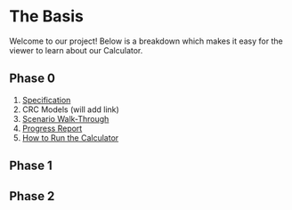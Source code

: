 # The Basis

Welcome to our project! Below is a breakdown which makes it easy for the viewer to learn about our Calculator.

## Phase 0

1. [Specification](https://github.com/CSC207-UofT/course-project-the-basis/blob/main/specification.md)
2. CRC Models (will add link)
3. [Scenario Walk-Through](https://github.com/CSC207-UofT/course-project-the-basis/blob/main/Scenario%20Walkthrough.md)
4. [Progress Report](https://github.com/CSC207-UofT/course-project-the-basis/blob/main/Progress_Report.md)
5. [How to Run the Calculator](https://github.com/CSC207-UofT/course-project-the-basis/blob/main/How%20to%20Run%20the%20Calculator.md)


## Phase 1


## Phase 2



